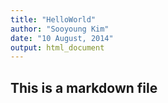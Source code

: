 ```yaml
---
title: "HelloWorld"
author: "Sooyoung Kim"
date: "10 August, 2014"
output: html_document
---
```


## This is a markdown file